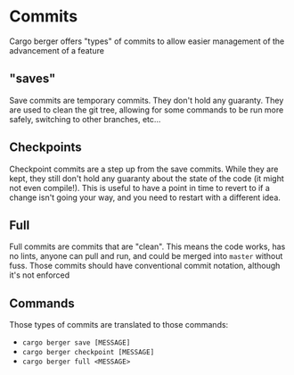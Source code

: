 # Commits

Cargo berger offers "types" of commits to allow easier management of the advancement of a feature

## "saves"

Save commits are temporary commits. They don't hold any guaranty. They are used to clean the git tree, allowing for some commands to be run more safely, switching to other branches, etc...

## Checkpoints

Checkpoint commits are a step up from the save commits. While they are kept, they still don't hold any guaranty about the state of the code (it might not even compile!). This is useful to have a point in time to revert to if a change isn't going your way, and you need to restart with a different idea.

## Full

Full commits are commits that are "clean". This means the code works, has no lints, anyone can pull and run, and could be merged into `master` without fuss. 
Those commits should have conventional commit notation, although it's not enforced


## Commands

Those types of commits are translated to those commands:

- `cargo berger save [MESSAGE]`
- `cargo berger checkpoint [MESSAGE]`
- `cargo berger full <MESSAGE>`
